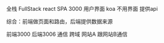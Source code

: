 全栈 FullStack
react SPA 3000 用户界面
koa 不用界面 提供api

综合：前端做页面和路由，后端提供数据来源 

前端3000 后端3006 通信 跨域
网站A 跟网站B通信